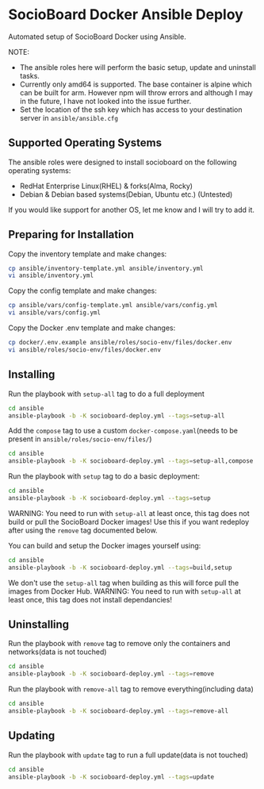 # SocioBoard Docker Ansible Deploy
Automated setup of SocioBoard Docker using Ansible.

NOTE:
- The ansible roles here will perform the basic setup, update and uninstall tasks.
- Currently only amd64 is supported. The base container is alpine which can be built for arm. However npm will throw errors and although I may in the future, I have not looked into the issue further.
- Set the location of the ssh key which has access to your destination server in `ansible/ansible.cfg`

## Supported Operating Systems
The ansible roles were designed to install socioboard on the following operating systems:
- RedHat Enterprise Linux(RHEL) & forks(Alma, Rocky)
- Debian & Debian based systems(Debian, Ubuntu etc.) (Untested)

If you would like support for another OS, let me know and I will try to add it.

## Preparing for Installation
Copy the inventory template and make changes:
```bash
cp ansible/inventory-template.yml ansible/inventory.yml
vi ansible/inventory.yml
```

Copy the config template and make changes:
```bash
cp ansible/vars/config-template.yml ansible/vars/config.yml
vi ansible/vars/config.yml
```

Copy the Docker .env template and make changes:
```bash
cp docker/.env.example ansible/roles/socio-env/files/docker.env
vi ansible/roles/socio-env/files/docker.env
```

## Installing
Run the playbook with `setup-all` tag to do a full deployment
```bash
cd ansible
ansible-playbook -b -K socioboard-deploy.yml --tags=setup-all
```
Add the `compose` tag to use a custom `docker-compose.yaml`(needs to be present in `ansible/roles/socio-env/files/`)
```bash
cd ansible
ansible-playbook -b -K socioboard-deploy.yml --tags=setup-all,compose
```

Run the playbook with `setup` tag to do a basic deployment:
```bash
cd ansible
ansible-playbook -b -K socioboard-deploy.yml --tags=setup
```
WARNING: You need to run with `setup-all` at least once, this tag does not build or pull the SocioBoard Docker images! Use this if you want redeploy after using the `remove` tag documented below.

You can build and setup the Docker images yourself using:
```bash
cd ansible
ansible-playbook -b -K socioboard-deploy.yml --tags=build,setup
```
We don't use the `setup-all` tag when building as this will force pull the images from Docker Hub. WARNING: You need to run with `setup-all` at least once, this tag does not install dependancies!

## Uninstalling
Run the playbook with `remove` tag to remove only the containers and networks(data is not touched)
```bash
cd ansible
ansible-playbook -b -K socioboard-deploy.yml --tags=remove
```

Run the playbook with `remove-all` tag to remove everything(including data)
```bash
cd ansible
ansible-playbook -b -K socioboard-deploy.yml --tags=remove-all
```

## Updating
Run the playbook with `update` tag to run a full update(data is not touched)
```bash
cd ansible
ansible-playbook -b -K socioboard-deploy.yml --tags=update
```
